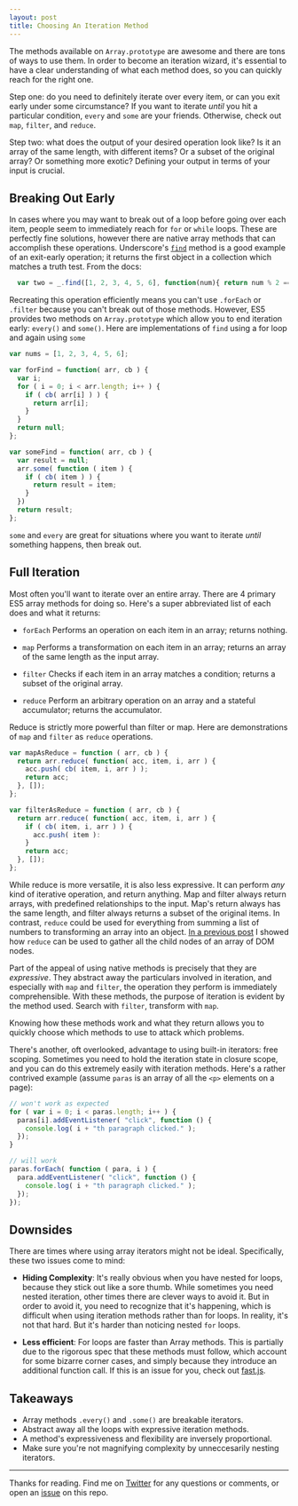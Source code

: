 ```yaml
---
layout: post
title: Choosing An Iteration Method
---
```


The methods available on `Array.prototype` are awesome and there are tons of ways to use them. In order to become an iteration wizard, it's essential to have a clear understanding of what each method does, so you can quickly reach for the right one.

<!--more-->

Step one: do you need to definitely iterate over every item, or can you exit early under some circumstance? If you want to iterate _until_ you hit a particular condition, `every` and `some` are your friends. Otherwise, check out `map`, `filter`, and `reduce`.

Step two: what does the output of your desired operation look like? Is it an array of the same length, with different items? Or a subset of the original array? Or something more exotic? Defining your output in terms of your input is crucial.

## Breaking Out Early

In cases where you may want to break out of a loop before going over each item, people seem to immediately reach for `for` or `while` loops. These are perfectly fine solutions, however there are native array methods that can accomplish these operations. Underscore's <a href="http://underscorejs.org/#find">`find`</a> method is a good example of an exit-early operation; it returns the first object in a collection which matches a truth test. From the docs:

```javascript
  var two = _.find([1, 2, 3, 4, 5, 6], function(num){ return num % 2 == 0; });
```

Recreating this operation efficiently means you can't use `.forEach` or `.filter` because you can't break out of those methods. However, ES5 provides two methods on `Array.prototype` which allow you to end iteration early: `every()` and `some()`. Here are implementations of `find` using a for loop and again using `some`

```javascript
var nums = [1, 2, 3, 4, 5, 6];

var forFind = function( arr, cb ) {
  var i;
  for ( i = 0; i < arr.length; i++ ) {
    if ( cb( arr[i] ) ) {
      return arr[i];
    }
  }
  return null;
};

var someFind = function( arr, cb ) {
  var result = null;
  arr.some( function ( item ) {
    if ( cb( item ) ) {
      return result = item;
    }
  })
  return result;
};
```

`some` and `every` are great for situations where you want to iterate _until_ something happens, then break out.

## Full Iteration

Most often you'll want to iterate over an entire array. There are 4 primary ES5 array methods for doing so. Here's a super abbreviated list of each does and what it returns:

- `forEach`
Performs an operation on each item in an array; returns nothing.

- `map`
Performs a transformation on each item in an array; returns an array of the same length as the input array.

- `filter`
Checks if each item in an array matches a condition; returns a subset of the original array.

- `reduce`
Perform an arbitrary operation on an array and a stateful accumulator; returns the accumulator.

Reduce is strictly more powerful than filter or map. Here are demonstrations of `map` and `filter` as `reduce` operations.

```javascript
var mapAsReduce = function ( arr, cb ) {
  return arr.reduce( function( acc, item, i, arr ) {
    acc.push( cb( item, i, arr ) );
    return acc;
  }, []);
};

var filterAsReduce = function ( arr, cb ) {
  return arr.reduce( function( acc, item, i, arr ) {
    if ( cb( item, i, arr ) ) {
      acc.push( item ):
    }
    return acc;
  }, []);
};
```

While reduce is more versatile, it is also less expressive. It can perform _any_ kind of iterative operation, and return anything. Map and filter always return arrays, with predefined relationships to the input. Map's return always has the same length, and filter always returns a subset of the original items. In contrast, `reduce` could be used for everything from summing a list of numbers to transforming an array into an object. <a href="{{ site.baseurl }}/2014/06/25/leveraging-array-prototype/">In a previous post</a> I showed how `reduce` can be used to gather all the child nodes of an array of DOM nodes.

Part of the appeal of using native methods is precisely that they are _expressive_. They abstract away the particulars involved in iteration, and especially with `map` and `filter`, the operation they perform is immediately comprehensible. With these methods, the purpose of iteration is evident by the method used. Search with `filter`, transform with `map`.

Knowing how these methods work and what they return allows you to quickly choose which methods to use to attack which problems.

There's another, oft overlooked, advantage to using built-in iterators: free scoping. Sometimes you need to hold the iteration state in closure scope, and you can do this extremely easily with iteration methods. Here's a rather contrived example (assume `paras` is an array of all the `<p>` elements on a page):

```javascript
// won't work as expected
for ( var i = 0; i < paras.length; i++ ) {
  paras[i].addEventListener( "click", function () {
    console.log( i + "th paragraph clicked." );
  });
}

// will work
paras.forEach( function ( para, i ) {
  para.addEventListener( "click", function () {
    console.log( i + "th paragraph clicked." );
  });
});

```


## Downsides
There are times where using array iterators might not be ideal. Specifically, these two issues come to mind:

- **Hiding Complexity**: It's really obvious when you have nested for loops, because they stick out like a sore thumb. While sometimes you need nested iteration, other times there are clever ways to avoid it. But in order to avoid it, you need to recognize that it's happening, which is difficult when using iteration methods rather than for loops. In reality, it's not that hard. But it's harder than noticing nested `for` loops.

- **Less efficient**: For loops are faster than Array methods. This is partially due to the rigorous spec that these methods must follow, which account for some bizarre corner cases, and simply because they introduce an additional function call. If this is an issue for you, check out [fast.js](https://github.com/codemix/fast.js).

## Takeaways
- Array methods `.every()` and `.some()` are breakable iterators.
- Abstract away all the loops with expressive iteration methods.
- A method's expressiveness and flexibility are inversely proportional.
- Make sure you're not magnifying complexity by unneccesarily nesting iterators.

---

Thanks for reading. Find me on [Twitter]({{site.networks.twitter}}) for any questions or comments, or open an [issue]({{site.github_repo}}/issues) on this repo.